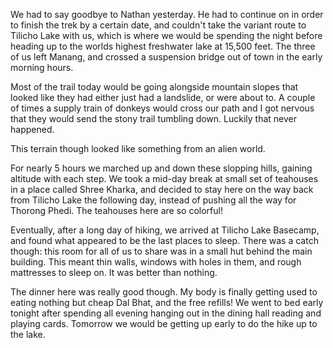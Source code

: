 We had to say goodbye to Nathan yesterday. He had to continue on in order to finish the trek by a certain date, and couldn't take the variant route to Tilicho Lake with us, which is where we would be spending the night before heading up to the worlds highest freshwater lake at 15,500 feet. The three of us left Manang, and crossed a suspension bridge out of town in the early morning hours.

Most of the trail today would be going alongside mountain slopes that looked like they had either just had a landslide, or were about to. A couple of times a supply train of donkeys would cross our path and I got nervous that they would send the stony trail tumbling down. Luckily that never happened.

This terrain though looked like something from an alien world.

For nearly 5 hours we marched up and down these slopping hills, gaining altitude with each step. We took a mid-day break at small set of teahouses in a place called Shree Kharka, and decided to stay here on the way back from Tilicho Lake the following day, instead of pushing all the way for Thorong Phedi. The teahouses here are so colorful!

Eventually, after a long day of hiking, we arrived at Tilicho Lake Basecamp, and found what appeared to be the last places to sleep. There was a catch though: this room for all of us to share was in a small hut behind the main building. This meant thin walls, windows with holes in them, and rough mattresses to sleep on. It was better than nothing.

The dinner here was really good though. My body is finally getting used to eating nothing but cheap Dal Bhat, and the free refills! We went to bed early tonight after spending all evening hanging out in the dining hall reading and playing cards. Tomorrow we would be getting up early to do the hike up to the lake.